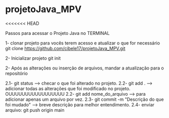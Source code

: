 # projetoJava_MPV
<<<<<<< HEAD

Passos para acessar o Projeto Java no TERMINAL

1- clonar projeto para vocês terem acesso e atualizar o que for necessário
git clone https://github.com/cibele17/projetoJava_MPV.git

2- Inicializar projeto
git init 

2- Após as alterações ou inserção de arquivos, mandar a atualização para o repositório

2.1- git status --> checar o que foi alterado no projeto.
2.2- git add . --> adicionar todas as alterações que foi modificado no projeto. 
                        OUUUUUUUUUUUUUUUUU
2.2- git add nome_do_arquivo --> para adicionar apenas um arquivo por vez.
2.3- git commit -m "Descrição do que foi mudado" --> breve descrição para melhor entendimento.
2.4- enviar arquivo: git push origin main